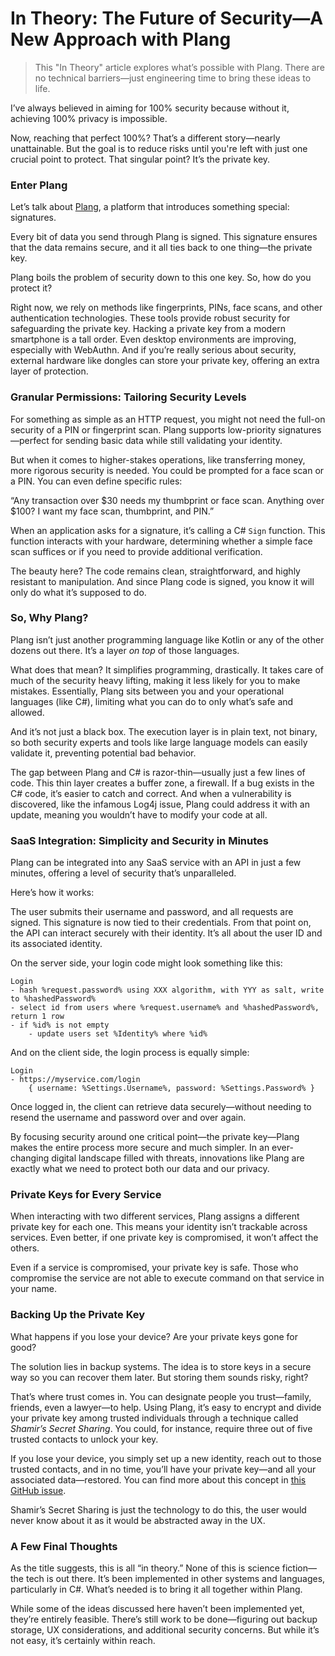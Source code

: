 # In Theory: The Future of Security—A New Approach with Plang

> This "In Theory" article explores what’s possible with Plang. There are no technical barriers—just engineering time to bring these ideas to life.

I’ve always believed in aiming for 100% security because without it, achieving 100% privacy is impossible. 

Now, reaching that perfect 100%? That’s a different story—nearly unattainable. But the goal is to reduce risks until you're left with just one crucial point to protect. That singular point? It’s the private key.

### Enter Plang

Let’s talk about [Plang](https://plang.is), a platform that introduces something special: signatures.

Every bit of data you send through Plang is signed. This signature ensures that the data remains secure, and it all ties back to one thing—the private key. 

Plang boils the problem of security down to this one key. So, how do you protect it?

Right now, we rely on methods like fingerprints, PINs, face scans, and other authentication technologies. These tools provide robust security for safeguarding the private key. Hacking a private key from a modern smartphone is a tall order. Even desktop environments are improving, especially with WebAuthn. And if you’re really serious about security, external hardware like dongles can store your private key, offering an extra layer of protection.

### Granular Permissions: Tailoring Security Levels

For something as simple as an HTTP request, you might not need the full-on security of a PIN or fingerprint scan. Plang supports low-priority signatures—perfect for sending basic data while still validating your identity.

But when it comes to higher-stakes operations, like transferring money, more rigorous security is needed. You could be prompted for a face scan or a PIN. You can even define specific rules:

“Any transaction over $30 needs my thumbprint or face scan. Anything over $100? I want my face scan, thumbprint, and PIN.”

When an application asks for a signature, it’s calling a C# `Sign` function. This function interacts with your hardware, determining whether a simple face scan suffices or if you need to provide additional verification. 

The beauty here? The code remains clean, straightforward, and highly resistant to manipulation. And since Plang code is signed, you know it will only do what it’s supposed to do.

### So, Why Plang?

Plang isn’t just another programming language like Kotlin or any of the other dozens out there. It’s a layer *on top* of those languages. 

What does that mean? It simplifies programming, drastically. It takes care of much of the security heavy lifting, making it less likely for you to make mistakes. Essentially, Plang sits between you and your operational languages (like C#), limiting what you can do to only what’s safe and allowed.

And it’s not just a black box. The execution layer is in plain text, not binary, so both security experts and tools like large language models can easily validate it, preventing potential bad behavior.

The gap between Plang and C# is razor-thin—usually just a few lines of code. This thin layer creates a buffer zone, a firewall. If a bug exists in the C# code, it’s easier to catch and correct. And when a vulnerability is discovered, like the infamous Log4j issue, Plang could address it with an update, meaning you wouldn’t have to modify your code at all.

### SaaS Integration: Simplicity and Security in Minutes

Plang can be integrated into any SaaS service with an API in just a few minutes, offering a level of security that’s unparalleled.

Here’s how it works: 

The user submits their username and password, and all requests are signed. This signature is now tied to their credentials. From that point on, the API can interact securely with their identity. It’s all about the user ID and its associated identity.

On the server side, your login code might look something like this:

```plang
Login
- hash %request.password% using XXX algorithm, with YYY as salt, write to %hashedPassword%
- select id from users where %request.username% and %hashedPassword%, return 1 row
- if %id% is not empty
    - update users set %Identity% where %id%
```

And on the client side, the login process is equally simple:

```plang
Login
- https://myservice.com/login
    { username: %Settings.Username%, password: %Settings.Password% }
```

Once logged in, the client can retrieve data securely—without needing to resend the username and password over and over again.

By focusing security around one critical point—the private key—Plang makes the entire process more secure and much simpler. In an ever-changing digital landscape filled with threats, innovations like Plang are exactly what we need to protect both our data and our privacy.

### Private Keys for Every Service

When interacting with two different services, Plang assigns a different private key for each one. This means your identity isn’t trackable across services. Even better, if one private key is compromised, it won’t affect the others. 

Even if a service is compromised, your private key is safe. Those who compromise the service are not able to execute command on that service in your name.

### Backing Up the Private Key

What happens if you lose your device? Are your private keys gone for good?

The solution lies in backup systems. The idea is to store keys in a secure way so you can recover them later. But storing them sounds risky, right?

That’s where trust comes in. You can designate people you trust—family, friends, even a lawyer—to help. Using Plang, it’s easy to encrypt and divide your private key among trusted individuals through a technique called *Shamir’s Secret Sharing*. You could, for instance, require three out of five trusted contacts to unlock your key. 

If you lose your device, you simply set up a new identity, reach out to those trusted contacts, and in no time, you’ll have your private key—and all your associated data—restored. You can find more about this concept in [this GitHub issue](https://github.com/PLangHQ/plang/issues/16).

Shamir’s Secret Sharing is just the technology to do this, the user would never know about it as it would be abstracted away in the UX.

### A Few Final Thoughts

As the title suggests, this is all “in theory.” None of this is science fiction—the tech is out there. It’s been implemented in other systems and languages, particularly in C#. What’s needed is to bring it all together within Plang.

While some of the ideas discussed here haven’t been implemented yet, they’re entirely feasible. There’s still work to be done—figuring out backup storage, UX considerations, and additional security concerns. But while it’s not easy, it’s certainly within reach.